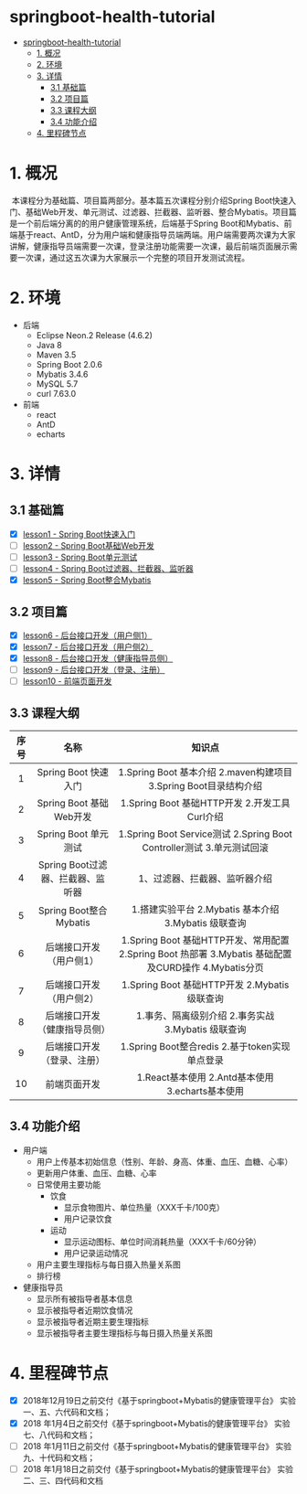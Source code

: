 # springboot-health-tutorial
* [springboot-health-tutorial](#springboot-health-tutorial)
   * [1. 概况](#1-概况)
   * [2. 环境](#2-环境)
   * [3. 详情](#3-详情)
      * [3.1 基础篇](#31-基础篇)
      * [3.2 项目篇](#32-项目篇)
      * [3.3 课程大纲](#33-课程大纲)
      * [3.4 功能介绍](#34-功能介绍)
   * [4. 里程碑节点](#4-里程碑节点)

# 1. 概况

​	本课程分为基础篇、项目篇两部分。基本篇五次课程分别介绍Spring Boot快速入门、基础Web开发、单元测试、过滤器、拦截器、监听器、整合Mybatis。项目篇是一个前后端分离的的用户健康管理系统，后端基于Spring Boot和Mybatis、前端基于react、AntD，分为用户端和健康指导员端两端。用户端需要两次课为大家讲解，健康指导员端需要一次课，登录注册功能需要一次课，最后前端页面展示需要一次课，通过这五次课为大家展示一个完整的项目开发测试流程。

# 2. 环境

- 后端
  - Eclipse Neon.2 Release (4.6.2)
  - Java 8
  - Maven 3.5
  - Spring Boot 2.0.6
  - Mybatis 3.4.6
  - MySQL 5.7
  - curl 7.63.0
- 前端
  - react
  - AntD
  - echarts

# 3. 详情

## 3.1 基础篇

- [x] [lesson1 - Spring Boot快速入门](./lesson-1/lesson-1.md)
- [ ] [lesson2 - Spring Boot基础Web开发]()
- [ ] [lesson3 - Spring Boot单元测试]()
- [ ] [lesson4 - Spring Boot过滤器、拦截器、监听器]()
- [x] [lesson5 - Spring Boot整合Mybatis](./lesson-5/lesson-5.md)

## 3.2 项目篇

- [x] [lesson6 - 后台接口开发（用户侧1）](./lesson-6/lesson-6.md)
- [x] [lesson7 - 后台接口开发（用户侧2）]()
- [x] [lesson8 - 后台接口开发（健康指导员侧）]()
- [ ] [lesson9 - 后台接口开发（登录、注册）]()
- [ ] [lesson10 - 前端页面开发]()

## 3.3 课程大纲

|  序号  |           名称           |                   知识点                    |
| :--: | :--------------------: | :--------------------------------------: |
|  1   |    Spring Boot 快速入门    | 1.Spring Boot 基本介绍 2.maven构建项目 3.Spring Boot目录结构介绍 |
|  2   |  Spring Boot 基础Web开发   |   1.Spring Boot 基础HTTP开发 2.开发工具Curl介绍    |
|  3   |    Spring Boot 单元测试    | 1.Spring Boot Service测试 2.Spring Boot Controller测试 3.单元测试回滚 |
|  4   | Spring Boot过滤器、拦截器、监听器 |             1、过滤器、拦截器、监听器介绍              |
|  5   |  Spring Boot整合Mybatis  | 1.搭建实验平台 2.Mybatis 基本介绍  3.Mybatis 级联查询  |
|  6   |      后端接口开发（用户侧1）      | 1.Spring Boot 基础HTTP开发、常用配置 2.Spring Boot 热部署 3.Mybatis 基础配置及CURD操作 4.Mybatis分页 |
|  7   |      后端接口开发（用户侧2）      |  1.Spring Boot 基础HTTP开发 2.Mybatis 级联查询   |
|  8   |     后端接口开发（健康指导员侧）     |    1.事务、隔离级别介绍 2.事务实战 3.Mybatis 级联查询     |
|  9   |     后端接口开发（登录、注册）      |   1.Spring Boot整合redis 2.基于token实现单点登录   |
|  10  |         前端页面开发         |   1.React基本使用 2.Antd基本使用3.echarts基本使用    |

## 3.4 功能介绍

- 用户端
  - 用户上传基本初始信息（性别、年龄、身高、体重、血压、血糖、心率）
  - 更新用户体重、血压、血糖、心率
  - 日常使用主要功能
    - 饮食
      - 显示食物图片、单位热量（XXX千卡/100克）
      - 用户记录饮食
    - 运动
      - 显示运动图标、单位时间消耗热量（XXX千卡/60分钟）
      - 用户记录运动情况
  - 用户主要生理指标与每日摄入热量关系图
  - 排行榜
- 健康指导员
  - 显示所有被指导者基本信息
  - 显示被指导者近期饮食情况
  - 显示被指导者近期主要生理指标
  - 显示被指导者主要生理指标与每日摄入热量关系图

# 4. 里程碑节点

- [x] 2018年12月19日之前交付《基于springboot+Mybatis的健康管理平台》 实验一、五、六代码和文档；
- [x] 2018 年1月4日之前交付《基于springboot+Mybatis的健康管理平台》 实验七、八代码和文档；
- [ ] 2018 年1月11日之前交付《基于springboot+Mybatis的健康管理平台》 实验九、十代码和文档；
- [ ] 2018 年1月18日之前交付《基于springboot+Mybatis的健康管理平台》 实验二、三、四代码和文档